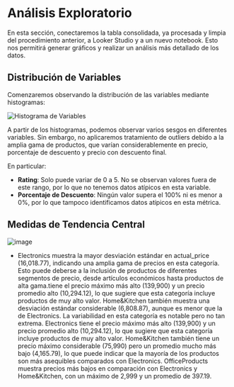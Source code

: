# Análisis Exploratorio

En esta sección, conectaremos la tabla consolidada, ya procesada y limpia del procedimiento anterior, a Looker Studio y a un nuevo notebook. Esto nos permitirá generar gráficos y realizar un análisis más detallado de los datos.

## Distribución de Variables

Comenzaremos observando la distribución de las variables mediante histogramas:

![Histograma de Variables](https://github.com/user-attachments/assets/e46cf379-e304-4440-a10e-9843955f4c27)

A partir de los histogramas, podemos observar varios sesgos en diferentes variables. Sin embargo, no aplicaremos tratamiento de outliers debido a la amplia gama de productos, que varían considerablemente en precio, porcentaje de descuento y precio con descuento final. 

En particular:
- **Rating**: Solo puede variar de 0 a 5. No se observan valores fuera de este rango, por lo que no tenemos datos atípicos en esta variable.
- **Porcentaje de Descuento**: Ningún valor supera el 100% ni es menor a 0%, por lo que tampoco identificamos datos atípicos en esta métrica.

## Medidas de Tendencia Central 

![image](https://github.com/user-attachments/assets/f03d8c64-fb2f-4fba-a2f1-f595d172a997)

* Electronics muestra la mayor desviación estándar en actual_price (16,018.77), indicando una amplia gama de precios en esta categoría. Esto puede deberse a la inclusión de productos de diferentes segmentos de precio, desde artículos económicos hasta productos de alta gama.tiene el precio máximo más alto (139,900) y un precio promedio alto (10,294.12), lo que sugiere que esta categoría incluye productos de muy alto valor.
Home&Kitchen también muestra una desviación estándar considerable (6,808.87), aunque es menor que la de Electronics. La variabilidad en esta categoría es notable pero no tan extrema.
Electronics tiene el precio máximo más alto (139,900) y un precio promedio alto (10,294.12), lo que sugiere que esta categoría incluye productos de muy alto valor.
Home&Kitchen también tiene un precio máximo considerable (75,990) pero un promedio mucho más bajo (4,165.79), lo que puede indicar que la mayoría de los productos son más asequibles comparados con Electronics.
OfficeProducts muestra precios más bajos en comparación con Electronics y Home&Kitchen, con un máximo de 2,999 y un promedio de 397.19.
